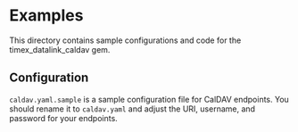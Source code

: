 # Examples

This directory contains sample configurations and code for the timex_datalink_caldav gem.

## Configuration

`caldav.yaml.sample` is a sample configuration file for CalDAV endpoints. You should rename it to `caldav.yaml` and adjust the URI, username, and password for your endpoints.
